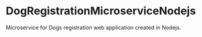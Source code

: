 # DogRegistrationMicroserviceNodejs
Microservice for Dogs registration web application created in Nodejs.
